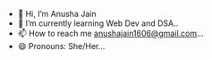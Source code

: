 - 👋 Hi, I’m Anusha Jain
- 🌱 I’m currently learning Web Dev and DSA..
- 📫 How to reach me anushajain1606@gmail.com...
- 😄 Pronouns: She/Her...

<!---
anushajain16062004/anushajain16062004 is a ✨ special ✨ repository because its `README.md` (this file) appears on your GitHub profile.
You can click the Preview link to take a look at your changes.
--->
